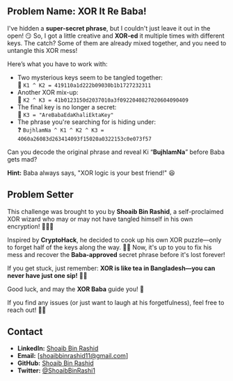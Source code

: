 ## **Problem Name: XOR It Re Baba!**  

I've hidden a **super-secret phrase**, but I couldn't just leave it out in the open! 😏 So, I got a little creative and **XOR-ed** it multiple times with different keys. The catch? Some of them are already mixed together, and you need to untangle this XOR mess!  

Here’s what you have to work with:  

- Two mysterious keys seem to be tangled together:  
  📌 `K1 ^ K2 = 419110a1d222b09030b1b1727232311`  
- Another XOR mix-up:  
  📌 `K2 ^ K3 = 41b0123150d2037010a3f0922040827020604090409`  
- The final key is no longer a secret:  
  🔑 `K3 = "AreBabaEdaKhaliEktaKey"`  
- The phrase you're searching for is hiding under:  
  ❓ `BujhlamNa ^ K1 ^ K2 ^ K3 = 4060a26083d263414093f15020a0322153c0e073f57`  

Can you decode the original phrase and reveal Ki “**BujhlamNa**” before Baba gets mad? 


**Hint:** Baba always says, "XOR logic is your best friend!" 😆

## **Problem Setter**  

This challenge was brought to you by **Shoaib Bin Rashid**, a self-proclaimed XOR wizard who may or may not have tangled himself in his own encryption! 🧙‍♂️✨  

Inspired by **CryptoHack**, he decided to cook up his own XOR puzzle—only to forget half of the keys along the way. 🤦‍♂️ Now, it's up to you to fix his mess and recover the **Baba-approved** secret phrase before it's lost forever!  

If you get stuck, just remember: **XOR is like tea in Bangladesh—you can never have just one sip!** 🍵😆  

Good luck, and may the **XOR Baba** guide you! 🚀  

If you find any issues (or just want to laugh at his forgetfulness), feel free to reach out! 🧩🔐 

## Contact  
- **LinkedIn:** [Shoaib Bin Rashid](https://www.linkedin.com/in/shoaib-bin-rashid/)  
- **Email:** [shoaibbinrashid11@gmail.com]  
- **GitHub:** [Shoaib Bin Rashid](https://github.com/Shoaib-Bin-Rashid)  
- **Twitter:** [@ShoaibBinRashi1](https://x.com/ShoaibBinRashi1)  

